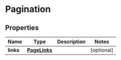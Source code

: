 

# Pagination


## Properties

| Name | Type | Description | Notes |
|------------ | ------------- | ------------- | -------------|
|**links** | [**PageLinks**](PageLinks.md) |  |  [optional] |



